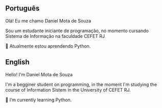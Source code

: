 ## Português
Olá! Eu me chamo Daniel Mota de Souza <br>

Sou um estudante iniciante de programação, no momento cursando Sistema de Informação na faculdade CEFET RJ<br>

🌱 Atualmente estou aprendendo Python.


## English
Hello! I'm Daniel Mota de Souza <br>

I'm a begginer student on programming, in the moment I'm studying the course of Information Sistem in the University of CEFET RJ.<br>

🌱 I’m currently learning Python.

